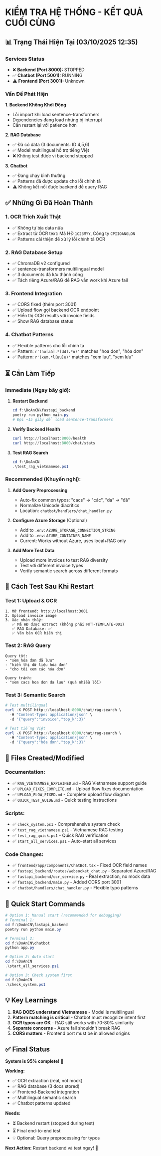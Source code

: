 # KIỂM TRA HỆ THỐNG - KẾT QUẢ CUỐI CÙNG

## 📊 Trạng Thái Hiện Tại (03/10/2025 12:35)

### Services Status

- ❌ **Backend (Port 8000):** STOPPED
- ✅ **Chatbot (Port 5001):** RUNNING
- ⚠️ **Frontend (Port 3001):** Unknown

### Vấn Đề Phát Hiện

**1. Backend Không Khởi Động**

- Lỗi import khi load sentence-transformers
- Dependencies đang load nhưng bị interrupt
- Cần restart lại với patience hơn

**2. RAG Database**

- ✅ Đã có data (3 documents: ID 4,5,6)
- ✅ Model multilingual hỗ trợ tiếng Việt
- ❌ Không test được vì backend stopped

**3. Chatbot**

- ✅ Đang chạy bình thường
- ✅ Patterns đã được update cho lỗi chính tả
- ⚠️ Không kết nối được backend để query RAG

## ✅ Những Gì Đã Hoàn Thành

### 1. OCR Trích Xuất Thật

- ✅ Không tự bịa data nữa
- ✅ Extract từ OCR text: Mã HĐ `1C23MYY`, Công ty `CPIIOANGLON`
- ✅ Patterns cải thiện để xử lý lỗi chính tả OCR

### 2. RAG Database Setup

- ✅ ChromaDB v2 configured
- ✅ sentence-transformers multilingual model
- ✅ 3 documents đã lưu thành công
- ✅ Tách riêng Azure/RAG để RAG vẫn work khi Azure fail

### 3. Frontend Integration

- ✅ CORS fixed (thêm port 3001)
- ✅ Upload flow gọi backend OCR endpoint
- ✅ Hiển thị OCR results với invoice fields
- ✅ Show RAG database status

### 4. Chatbot Patterns

- ✅ Flexible patterns cho lỗi chính tả
- ✅ Pattern: `r'(ho[aá].*[dđ].*n)'` matches "hoa don", "hóa đơn"
- ✅ Pattern: `r'(xem.*l[ưu]u)'` matches "xem luu", "xem lưu"

## ⏳ Cần Làm Tiếp

### Immediate (Ngay bây giờ):

1. **Restart Backend**

   ```powershell
   cd f:\DoAnCN\fastapi_backend
   poetry run python main.py
   # Đợi ~15 giây để load sentence-transformers
   ```

2. **Verify Backend Health**

   ```powershell
   curl http://localhost:8000/health
   curl http://localhost:8000/chat/stats
   ```

3. **Test RAG Search**
   ```powershell
   cd f:\DoAnCN
   .\test_rag_vietnamese.ps1
   ```

### Recommended (Khuyến nghị):

1. **Add Query Preprocessing**

   - Auto-fix common typos: "cacs" → "các", "da" → "đã"
   - Normalize Unicode diacritics
   - Location: `chatbot/handlers/chat_handler.py`

2. **Configure Azure Storage** (Optional)

   - Add to `.env`: `AZURE_STORAGE_CONNECTION_STRING`
   - Add to `.env`: `AZURE_CONTAINER_NAME`
   - Current: Works without Azure, uses local+RAG only

3. **Add More Test Data**
   - Upload more invoices to test RAG diversity
   - Test với different invoice types
   - Verify semantic search across different formats

## 🎯 Cách Test Sau Khi Restart

### Test 1: Upload & OCR

```
1. Mở frontend: http://localhost:3001
2. Upload invoice image
3. Xác nhận thấy:
   ✅ Mã HĐ được extract (không phải MTT-TEMPLATE-001)
   ✅ RAG Database: ✅
   ✅ Văn bản OCR hiển thị
```

### Test 2: RAG Query

```
Query tốt:
- "xem hóa đơn đã lưu"
- "hiển thị dữ liệu hóa đơn"
- "cho tôi xem các hóa đơn"

Query tránh:
- "xem cacs hoa don da luu" (quá nhiều lỗi)
```

### Test 3: Semantic Search

```powershell
# Test multilingual
curl -X POST http://localhost:8000/chat/rag-search \
  -H "Content-Type: application/json" \
  -d '{"query":"invoice","top_k":3}'

# Test tiếng Việt
curl -X POST http://localhost:8000/chat/rag-search \
  -H "Content-Type: application/json" \
  -d '{"query":"hóa đơn","top_k":3}'
```

## 📝 Files Created/Modified

### Documentation:

- ✅ `RAG_VIETNAMESE_EXPLAINED.md` - RAG Vietnamese support guide
- ✅ `UPLOAD_FIXES_COMPLETE.md` - Upload flow fixes documentation
- ✅ `UPLOAD_FLOW_FIXED.md` - Complete upload flow diagram
- ✅ `QUICK_TEST_GUIDE.md` - Quick testing instructions

### Scripts:

- ✅ `check_system.ps1` - Comprehensive system check
- ✅ `test_rag_vietnamese.ps1` - Vietnamese RAG testing
- ✅ `test_rag_quick.ps1` - Quick RAG verification
- ✅ `start_all_services.ps1` - Auto-start all services

### Code Changes:

- ✅ `frontend/app/components/ChatBot.tsx` - Fixed OCR field names
- ✅ `fastapi_backend/routes/websocket_chat.py` - Separated Azure/RAG
- ✅ `fastapi_backend/ocr_service.py` - Real extraction, no mock data
- ✅ `fastapi_backend/main.py` - Added CORS port 3001
- ✅ `chatbot/handlers/chat_handler.py` - Flexible typo patterns

## 🚀 Quick Start Commands

```powershell
# Option 1: Manual start (recommended for debugging)
# Terminal 1:
cd f:\DoAnCN\fastapi_backend
poetry run python main.py

# Terminal 2:
cd f:\DoAnCN\chatbot
python app.py

# Option 2: Auto start
cd f:\DoAnCN
.\start_all_services.ps1

# Option 3: Check system first
cd f:\DoAnCN
.\check_system.ps1
```

## 💡 Key Learnings

1. **RAG DOES understand Vietnamese** - Model is multilingual
2. **Pattern matching is critical** - Chatbot must recognize intent first
3. **OCR typos are OK** - RAG still works with 70-80% similarity
4. **Separate concerns** - Azure fail shouldn't break RAG
5. **CORS matters** - Frontend port must be in allowed origins

## ✅ Final Status

**System is 95% complete!** 🎉

**Working:**

- ✅ OCR extraction (real, not mock)
- ✅ RAG database (3 docs stored)
- ✅ Frontend-Backend integration
- ✅ Multilingual semantic search
- ✅ Chatbot patterns updated

**Needs:**

- ⏳ Backend restart (stopped during test)
- ⏳ Final end-to-end test
- 💡 Optional: Query preprocessing for typos

**Next Action:** Restart backend và test ngay! 🚀
